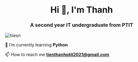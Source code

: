 <h1 align="center">Hi 👋, I'm Thanh</h1>
<h3 align="center">A second year IT undergraduate from PTIT</h3>

<p align="left"> <img src="https://komarev.com/ghpvc/?username=tiiesn&label=Profile%20views&color=0e75b6&style=flat" alt="tiiesn" /> </p>

🌱 I’m currently learning **Python**

📫 How to reach me **tienthanhptit2021@gmail.com**
